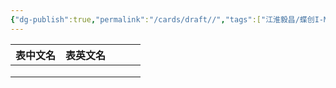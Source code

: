 ```yaml
---
{"dg-publish":true,"permalink":"/cards/draft//","tags":["江淮毅昌/蝶创I-MES/MES"]}
---
```




| 表中文名 | 表英文名 |     |     |     |
| ---- | ---- | --- | --- | --- |
|      |      |     |     |     |
|      |      |     |     |     |
|      |      |     |     |     |
